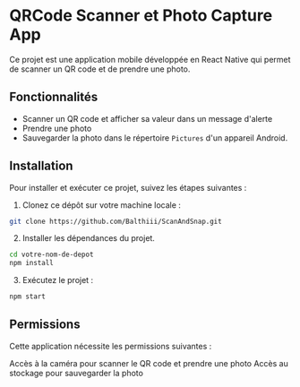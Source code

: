 # QRCode Scanner et Photo Capture App

Ce projet est une application mobile développée en React Native qui permet de scanner un QR code et de prendre une photo.

## Fonctionnalités

- Scanner un QR code et afficher sa valeur dans un message d'alerte
- Prendre une photo
- Sauvegarder la photo dans le répertoire `Pictures` d'un appareil Android.

## Installation

Pour installer et exécuter ce projet, suivez les étapes suivantes :

1. Clonez ce dépôt sur votre machine locale :

```bash
git clone https://github.com/Balthiii/ScanAndSnap.git
```
2. Installer les dépendances du projet.
```bash
cd votre-nom-de-depot
npm install
```
3. Exécutez le projet :
```bash
npm start
```
## Permissions
Cette application nécessite les permissions suivantes :

Accès à la caméra pour scanner le QR code et prendre une photo
Accès au stockage pour sauvegarder la photo
